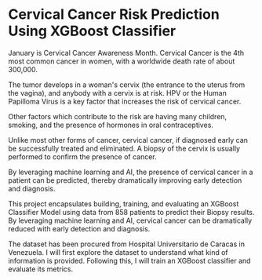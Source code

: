 # Cervical Cancer Risk Prediction Using XGBoost Classifier
January is Cervical Cancer Awareness Month. Cervical Cancer is the 4th most common cancer in women, with a worldwide death rate of about 300,000.

The tumor develops in a woman's cervix (the entrance to the uterus from the vagina), and anybody with a cervix is at risk. HPV or the Human Papilloma Virus is a key factor that increases the risk of cervical cancer.

Other factors which contribute to the risk are having many children, smoking, and the presence of hormones in oral contraceptives.

Unlike most other forms of cancer, cervical cancer, if diagnosed early can be successfully treated and eliminated. A biopsy of the cervix is usually performed to confirm the presence of cancer.

By leveraging machine learning and AI, the presence of cervical cancer in a patient can be predicted, thereby dramatically improving early detection and diagnosis.

This project encapsulates building, training, and evaluating an XGBoost Classifier Model using data from 858 patients to predict their Biopsy results.
By leveraging machine learning and AI, cervical cancer can be dramatically reduced with early detection and diagnosis.

The dataset has been procured from Hospital Universitario de Caracas in Venezuela. I will first explore the dataset to understand what kind of information is provided. Following this, I will train an XGBoost classifier and evaluate its metrics.
